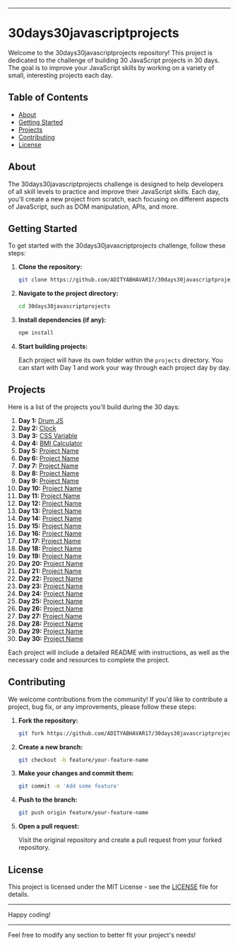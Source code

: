 
---

# 30days30javascriptprojects

Welcome to the 30days30javascriptprojects repository! This project is dedicated to the challenge of building 30 JavaScript projects in 30 days. The goal is to improve your JavaScript skills by working on a variety of small, interesting projects each day.

## Table of Contents

- [About](#about)
- [Getting Started](#getting-started)
- [Projects](#projects)
- [Contributing](#contributing)
- [License](#license)

## About

The 30days30javascriptprojects challenge is designed to help developers of all skill levels to practice and improve their JavaScript skills. Each day, you'll create a new project from scratch, each focusing on different aspects of JavaScript, such as DOM manipulation, APIs, and more.

## Getting Started

To get started with the 30days30javascriptprojects challenge, follow these steps:

1. **Clone the repository:**

   ```sh
   git clone https://github.com/ADITYABHAVAR17/30days30javascriptprojects.git
   ```

2. **Navigate to the project directory:**

   ```sh
   cd 30days30javascriptprojects
   ```

3. **Install dependencies (if any):**

   ```sh
   npm install
   ```

4. **Start building projects:**

   Each project will have its own folder within the `projects` directory. You can start with Day 1 and work your way through each project day by day.

## Projects

Here is a list of the projects you'll build during the 30 days:

1. **Day 1:** [Drum JS](Day%201-%20Drum%20js)
2. **Day 2:** [Clock](Day%202-%20Clock)
3. **Day 3:** [CSS Variable](Day%203-%20CSS%20Variables)
4. **Day 4:** [BMI Calculator](Day%204-%20BMI%20Calculator)
5. **Day 5:** [Project Name](projects/day05)
6. **Day 6:** [Project Name](projects/day06)
7. **Day 7:** [Project Name](projects/day07)
8. **Day 8:** [Project Name](projects/day08)
9. **Day 9:** [Project Name](projects/day09)
10. **Day 10:** [Project Name](projects/day10)
11. **Day 11:** [Project Name](projects/day11)
12. **Day 12:** [Project Name](projects/day12)
13. **Day 13:** [Project Name](projects/day13)
14. **Day 14:** [Project Name](projects/day14)
15. **Day 15:** [Project Name](projects/day15)
16. **Day 16:** [Project Name](projects/day16)
17. **Day 17:** [Project Name](projects/day17)
18. **Day 18:** [Project Name](projects/day18)
19. **Day 19:** [Project Name](projects/day19)
20. **Day 20:** [Project Name](projects/day20)
21. **Day 21:** [Project Name](projects/day21)
22. **Day 22:** [Project Name](projects/day22)
23. **Day 23:** [Project Name](projects/day23)
24. **Day 24:** [Project Name](projects/day24)
25. **Day 25:** [Project Name](projects/day25)
26. **Day 26:** [Project Name](projects/day26)
27. **Day 27:** [Project Name](projects/day27)
28. **Day 28:** [Project Name](projects/day28)
29. **Day 29:** [Project Name](projects/day29)
30. **Day 30:** [Project Name](projects/day30)

Each project will include a detailed README with instructions, as well as the necessary code and resources to complete the project.

## Contributing

We welcome contributions from the community! If you'd like to contribute a project, bug fix, or any improvements, please follow these steps:

1. **Fork the repository:**

   ```sh
   git fork https://github.com/ADITYABHAVAR17/30days30javascriptprojects.git
   ```

2. **Create a new branch:**

   ```sh
   git checkout -b feature/your-feature-name
   ```

3. **Make your changes and commit them:**

   ```sh
   git commit -m 'Add some feature'
   ```

4. **Push to the branch:**

   ```sh
   git push origin feature/your-feature-name
   ```

5. **Open a pull request:**

   Visit the original repository and create a pull request from your forked repository.

## License

This project is licensed under the MIT License - see the [LICENSE](LICENSE) file for details.

---

Happy coding!

---

Feel free to modify any section to better fit your project's needs!
